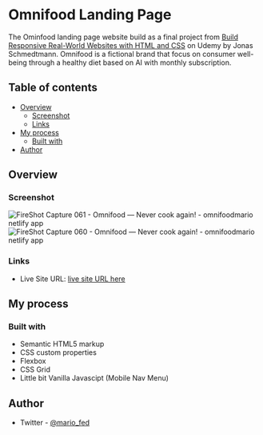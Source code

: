 # Omnifood Landing Page
The Ominfood  landing page website build as a final project from [Build Responsive Real-World Websites with HTML and CSS](https://www.udemy.com/course/design-and-develop-a-killer-website-with-html5-and-css3/) on Udemy by Jonas Schmedtmann. Omnifood is a fictional brand that focus on consumer well-being through a healthy diet based on AI with monthly subscription.

## Table of contents

- [Overview](#overview)
  - [Screenshot](#screenshot)
  - [Links](#links)
- [My process](#my-process)
  - [Built with](#built-with)
- [Author](#author)

## Overview

### Screenshot

![FireShot Capture 061 - Omnifood — Never cook again! - omnifoodmario netlify app](https://user-images.githubusercontent.com/106422023/221111124-8c47aa67-688e-44d9-9597-1ccea9822ad1.png)
![FireShot Capture 060 - Omnifood — Never cook again! - omnifoodmario netlify app](https://user-images.githubusercontent.com/106422023/221111148-27a19988-adb2-499c-9e82-c2a0cf420362.png)

### Links

- Live Site URL: [live site URL here](https://omnifoodmario.netlify.app/)

## My process

### Built with

- Semantic HTML5 markup
- CSS custom properties
- Flexbox
- CSS Grid
- Little bit Vanilla Javascipt (Mobile Nav Menu)

## Author

- Twitter - [@mario_fed](https://twitter.com/mario_fed)
